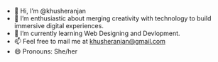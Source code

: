 - 👋 Hi, I’m @khusheranjan
- 👀 I’m enthusiastic about merging creativity with technology to build immersive digital experiences. 
- 🌱 I’m currently learning Web Designing and Devlopment.
- 📫 Feel free to mail me at khusheranjan@gmail.com
- 😄 Pronouns: She/her

<!---
khusheranjan/khusheranjan is a ✨ special ✨ repository because its `README.md` (this file) appears on your GitHub profile.
You can click the Preview link to take a look at your changes.
--->
